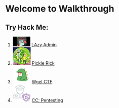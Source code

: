 # Welcome to Walkthrough

## Try Hack Me:
1. ![logo](images/lazyAdmin/logo.jpeg) [LAzy Admin](lazyAdmin.md)
2. ![logo](images/pickleRick/logo.jpeg) [Pickle Rick](pickleRick.md)
3. ![logo](images/wgel/logo.png) [Wgel CTF](wgel.md)
4. ![logo](images/ccpf/logo.png) [CC: Pentesting](ccPentesting.md)
